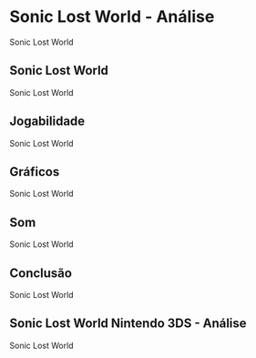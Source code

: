 ---
---

# Sonic Lost World - Análise

Sonic Lost World

## Sonic Lost World

Sonic Lost World

## Jogabilidade

Sonic Lost World

## Gráficos

Sonic Lost World

## Som

Sonic Lost World

## Conclusão

Sonic Lost World

## Sonic Lost World Nintendo 3DS - Análise

Sonic Lost World
